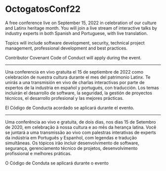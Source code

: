 # OctogatosConf22

A free  conference live on September 15, 2022 in celebration of our culture and Latinx heritage month. You will join a live stream of interactive talks by industry experts in both Spanish and Portuguese, with live translation.

Topics will include software development, security, technical project management, professional development and best practices. 

Contributor Covenant Code of Conduct will apply during the event.

__________________________________________________________________________

Una conferencia en vivo gratuita el 15 de septiembre de 2022 como celebración de nuestra cultura durante el mes del patrimonio Latinx. Te unirás a una transmisión en vivo de charlas interactivas por parte de expertos de la industria en español y portugués, con traducción. Los temas incluirán el desarrollo de software, la seguridad, la gestión de proyectos técnicos, el desarrollo profesional y las mejores prácticas. 

El Código de Conducta acordado se aplicará durante el evento.

 _________________________________________________________________________

Uma conferência ao vivo e gratuita, de dois dias, nos dias 15 de Setembro de 2020, em celebração à nossa cultura e ao mês da herança latina. Você se juntará a uma transmissão ao vivo com palestras interativas de experts da indústria em Português y Espanhol, com legendas e tradução simultâneas. Os tópicos irão incluir desenvolvimento de software, segurança, gerenciamento técnico de projetos, desenvolvimento profissional e melhores práticas. 

O Código de Conduta se aplicará durante o evento

